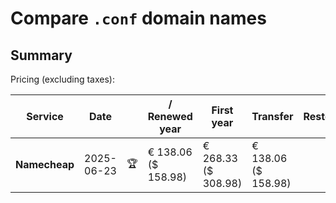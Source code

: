 # Compare `.conf` domain names

## Summary

Pricing (excluding taxes):

| Service | Date |  | / Renewed year | First year | Transfer | Restoration |
|--|--|--|--|--|--|--|
| **Namecheap** | 2025-06-23 | 🏆 | € 138.06<br>($ 158.98) | € 268.33<br>($ 308.98) | € 138.06<br>($ 158.98) |  |
